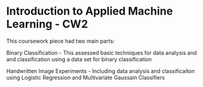 # Introduction to Applied Machine Learning - CW2
This coursework piece had two main parts:

Binary Classification - This assessed basic techniques for data analysis and and classification using a data set for binary classification

Handwritten Image Experiments - Including data analysis and classificaiton using Logistic Regression and Multivariate Gaussain Classifiers
